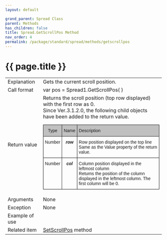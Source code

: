```yaml
---
layout: default

grand_parent: Spread Class
parent: Methods
has_children: false
title: Spread.GetScrollPos Method
nav_order: 4
permalink: /package/standard/spread/methods/getscrollpos
---
```

# {{ page.title }}

<table>
  <tr>
    <td>Explanation</td>
    <td colspan="2">Gets the current scroll position.</td>
  </tr>
  <tr>
    <td>Call format</td>
    <td colspan="2">var pos = Spread1.GetScrollPos( )</td>
  </tr>
  <tr>
    <td>Return value</td>
    <td colspan="2">Returns the scroll position (top row displayed) with the first row as 0.<br>Since Ver.3.1.2.0, the following child objects have been added to the return value.<br><style type="text/css">
.tg  {border-collapse:collapse;border-spacing:0;}
.tg td{border-color:black;border-style:solid;border-width:1px;font-family:Arial, sans-serif;font-size:14px;
  overflow:hidden;padding:10px 5px;word-break:normal;}
.tg th{border-color:black;border-style:solid;border-width:1px;font-family:Arial, sans-serif;font-size:14px;
  font-weight:normal;overflow:hidden;padding:10px 5px;word-break:normal;}
.tg .tg-spl2{border-color:#000000;font-style:italic;font-weight:bold;text-align:center;vertical-align:top}
.tg .tg-npz6{background-color:#c0c0c0;border-color:#000000;text-align:center;vertical-align:top}
.tg .tg-wp8o{border-color:#000000;text-align:center;vertical-align:top}
.tg .tg-f7v4{background-color:#c0c0c0;border-color:#000000;text-align:left;vertical-align:top}
.tg .tg-73oq{border-color:#000000;text-align:left;vertical-align:top}
</style>
<table class="tg">
<thead>
  <tr>
    <th class="tg-npz6">Type</th>
    <th class="tg-npz6">Name</th>
    <th class="tg-f7v4">Description</th>
  </tr>
</thead>
<tbody>
  <tr>
    <td class="tg-wp8o">Number</td>
    <td class="tg-spl2">row</td>
    <td class="tg-73oq">Row position displayed on the top line<br>Same as the Value property of the return value.</td>
  </tr>
  <tr>
    <td class="tg-wp8o">Number</td>
    <td class="tg-spl2">col</td>
    <td class="tg-73oq">Column position displayed in the leftmost column<br>Returns the position of the column displayed in the leftmost column. The first column will be 0.</td>
  </tr>
</tbody>
</table></td>
  </tr>  
  <tr>
    <td>Arguments</td>
    <td colspan="2">None</td>
  </tr>
  <tr>
    <td>Exception</td>
    <td colspan="2">None</td>
  </tr>
  <tr>
    <td>Example of use</td>
    <td colspan="2"><code><pre></pre></code></td>
  </tr>
  <tr>
    <td>Related item</td>
    <td colspan="2"><a href="/package/standard/spread/methods/setscrollpos">SetScrollPos</a> method</td>
  </tr>
</table>



